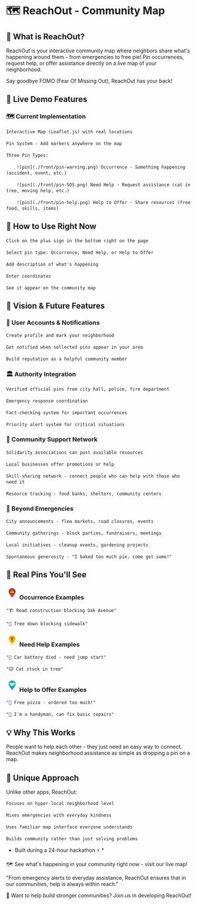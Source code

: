 # 🗺️ ReachOut - Community Map
## 🌟 What is ReachOut?

ReachOut is your interactive community map where neighbors share what's happening around them - from emergencies to free pie! Pin occurrences, request help, or offer assistance directly on a live map of your neighborhood. 

Say goodbye FOMO (Fear Of Missing Out), ReachOut has your back!
## 🎯 Live Demo Features
### 🗺️ Current Implementation

    Interactive Map (Leaflet.js) with real locations

    Pin System - Add markers anywhere on the map

    Three Pin Types:

        ![pin](./front/pin-warning.png) Occurrence - Something happening (accident, event, etc.)

        ![pin](./front/pin-SOS.png) Need Help - Request assistance (cat in tree, moving help, etc.)

        ![pin](./front/pin-help.png) Help to Offer - Share resources (free food, skills, items)

## 📍 How to Use Right Now

    Click on the plus sign in the bottom right on the page

    Select pin type: Occurrence, Need Help, or Help to Offer

    Add description of what's happening

    Enter coordinates

    See it appear on the community map

## 🚀 Vision & Future Features
### 👤 User Accounts & Notifications

    Create profile and mark your neighborhood

    Get notified when sellected pins appear in your area

    Build reputation as a helpful community member

### 🏛️ Authority Integration

    Verified official pins from city hall, police, fire department

    Emergency response coordination

    Fact-checking system for important occurrences

    Priority alert system for critical situations

### 🤝 Community Support Network

    Solidarity associations can post available resources

    Local businesses offer promotions or help

    Skill-sharing network - connect people who can help with those who need it

    Resource tracking - food banks, shelters, community centers

### 🎉 Beyond Emergencies

    City announcements - flea markets, road closures, events

    Community gatherings - block parties, fundraisers, meetings

    Local initiatives - cleanup events, gardening projects

    Spontaneous generosity - "I baked too much pie, come get some!"

## 🎯 Real Pins You'll See

### ![pin](./front/pin-warning.png) Occurrence Examples

    "🏗️ Road construction blocking Oak Avenue"

    "🌳 Tree down blocking sidewalk"

### ![pin](./front/pin-SOS.png) Need Help Examples

    "🚗 Car battery died - need jump start"

    "🐱 Cat stuck in tree"

### ![pin](./front/pin-help.png) Help to Offer Examples

    "🍕 Free pizza - ordered too much!"

    "🔧 I'm a handyman, can fix basic repairs"



## 💡 Why This Works

People want to help each other - they just need an easy way to connect. ReachOut makes neighborhood assistance as simple as dropping a pin on a map.
## 🎯 Unique Approach
Unlike other apps, ReachOut:

    Focuses on hyper-local neighborhood level

    Mixes emergencies with everyday kindness

    Uses familiar map interface everyone understands

    Builds community rather than just solving problems


* Built during a 24-hour hackathon ⚡ *

🗺️ See what's happening in your community right now - visit our live map!

"From emergency alerts to everyday assistance, ReachOut ensures that in our communities, help is always within reach."

🤝 Want to help build stronger communities? Join us in developing ReachOut!